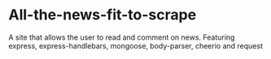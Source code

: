 # All-the-news-fit-to-scrape
A site that allows the user to read and comment on news. Featuring express, express-handlebars, mongoose, body-parser, cheerio and request
